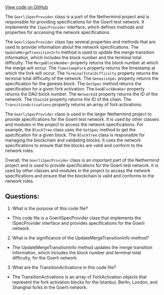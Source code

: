 [View code on GitHub](https://github.com/nethermindeth/nethermind/Nethermind.Specs/GoerliSpecProvider.cs)

The `GoerliSpecProvider` class is a part of the Nethermind project and is responsible for providing specifications for the Goerli test network. It implements the `ISpecProvider` interface, which defines methods and properties for accessing the network specifications.

The `GoerliSpecProvider` class has several properties and methods that are used to provide information about the network specifications. The `UpdateMergeTransitionInfo` method is used to update the merge transition information, which includes the block number and the terminal total difficulty. The `MergeBlockNumber` property returns the block number at which the merge will occur. The `TimestampFork` property returns the timestamp at which the fork will occur. The `TerminalTotalDifficulty` property returns the terminal total difficulty of the network. The `GenesisSpec` property returns the specification for the genesis block. The `GetSpec` method returns the specification for a given fork activation. The `DaoBlockNumber` property returns the DAO block number. The `NetworkId` property returns the ID of the network. The `ChainId` property returns the ID of the chain. The `TransitionActivations` property returns an array of fork activations.

The `GoerliSpecProvider` class is used in the larger Nethermind project to provide specifications for the Goerli test network. It is used by other classes and modules in the project to access the network specifications. For example, the `BlockTree` class uses the `GetSpec` method to get the specification for a given block. The `BlockTree` class is responsible for managing the blockchain and validating blocks. It uses the network specifications to ensure that the blocks are valid and conform to the network rules.

Overall, the `GoerliSpecProvider` class is an important part of the Nethermind project and is used to provide specifications for the Goerli test network. It is used by other classes and modules in the project to access the network specifications and ensure that the blockchain is valid and conforms to the network rules.
## Questions: 
 1. What is the purpose of this code file?
- This code file is a GoerliSpecProvider class that implements the ISpecProvider interface and provides specifications for the Goerli network.

2. What is the significance of the UpdateMergeTransitionInfo method?
- The UpdateMergeTransitionInfo method updates the merge transition information, which includes the block number and terminal total difficulty, for the Goerli network.

3. What are the TransitionActivations in this code file?
- The TransitionActivations is an array of ForkActivation objects that represent the fork activation blocks for the Istanbul, Berlin, London, and Shanghai forks in the Goerli network.